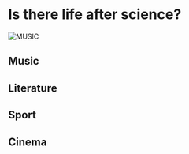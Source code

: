 # Is there life after science?

![MUSIC](https://user-images.githubusercontent.com/102796577/205508655-ab51e0af-ac2c-42ad-863d-d4172de3668b.png)
## Music


## Literature


## Sport


## Cinema



